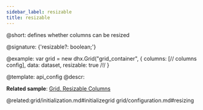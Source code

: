 ```yaml
---
sidebar_label: resizable
title: resizable
---          
```


@short: defines whether columns can be resized

@signature: {'resizable?: boolean;'}

@example: 
var grid = new dhx.Grid("grid_container", {
    columns: [// columns config],
    data: dataset,
    resizable: true /*!*/
}


@template:	api_config
@descr: 

**Related sample**: [Grid. Resizable Columns](https://snippet.dhtmlx.com/aeqzuks0)

@related:grid/initialization.md#initializegrid
grid/configuration.md#resizing

